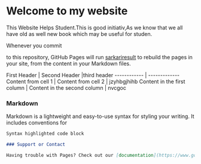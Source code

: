 # Welcome to my website

 This Website Helps Student.This is good initiativ,As we know that we all have old as well new book which may be useful for studen.  

Whenever you commit 

to this repository, GitHub Pages will run [sarkariresult](http://cbseresults.nic.in/class10/class10th19.htm) to rebuild the pages in your site, from the content in your Markdown files.

First Header | Second Header |third header
------------ | -------------
Content from cell 1 | Content from cell 2 | jzyhbgjhihb
Content in the first column | Content in the second column | nvcgoc 

### Markdown

Markdown is a lightweight and easy-to-use syntax for styling your writing. It includes conventions for

```markdown
Syntax highlighted code block

### Support or Contact

Having trouble with Pages? Check out our [documentation](https://www.google.com/) or [contact support](https://github.com/contact) and we’ll help you sort it out.
